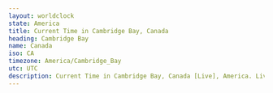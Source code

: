 ```yaml
---
layout: worldclock
state: America
title: Current Time in Cambridge Bay, Canada
heading: Cambridge Bay
name: Canada
iso: CA
timezone: America/Cambridge_Bay
utc: UTC
description: Current Time in Cambridge Bay, Canada [Live], America. Live update now time in Cambridge Bay, timezone America/Cambridge_Bay, UTC, Country ISO code & Current Local Time.
---
```


